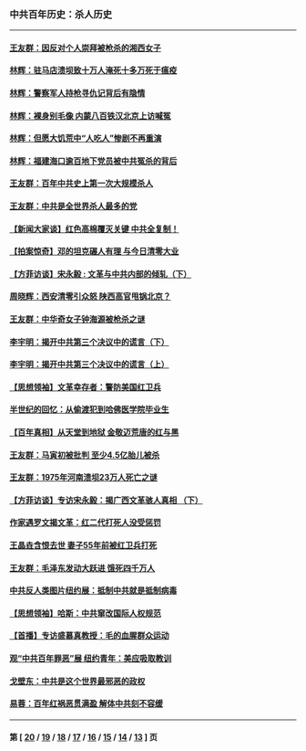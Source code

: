 ### 中共百年历史：杀人历史
---
#### [王友群：因反对个人崇拜被枪杀的湘西女子](../../pages/nf1176106/n14048288.md?09170430) 
#### [林辉：驻马店溃坝致十万人淹死十多万死于瘟疫](../../pages/nf1176106/n14048231.md?09170430) 
#### [林辉：警察军人持枪寻仇记背后有隐情](../../pages/nf1176106/n14029745.md?09170430) 
#### [林辉：裸身别毛像 内蒙八百铁汉北京上访喊冤](../../pages/nf1176106/n14026693.md?09170430) 
#### [林辉：但愿大饥荒中“人吃人”惨剧不再重演](../../pages/nf1176106/n14020531.md?09170430) 
#### [林辉：福建海口逾百地下党员被中共冤杀的背后](../../pages/nf1176106/n13878946.md?09170430) 
#### [王友群：百年中共史上第一次大规模杀人](../../pages/nf1176106/n13863785.md?09170430) 
#### [王友群：中共是全世界杀人最多的党](../../pages/nf1176106/n13860689.md?09170430) 
#### [【新闻大家谈】红色高棉覆灭关键 中共全复制！](../../pages/nf1176106/n13850222.md?09170430) 
#### [【拍案惊奇】邓的坦克碾人有理 与今日清零大业](../../pages/nf1176106/n13729574.md?09170430) 
#### [【方菲访谈】宋永毅 : 文革与中共内部的倾轧（下）](../../pages/nf1176106/n13486836.md?09170430) 
#### [周晓辉：西安清零引众怒 陕西高官甩锅北京？](../../pages/nf1176106/n13484627.md?09170430) 
#### [王友群：中华奇女子钟海源被枪杀之谜](../../pages/nf1176106/n13430555.md?09170430) 
#### [李宇明：揭开中共第三个决议中的谎言（下）](../../pages/nf1176106/n13389389.md?09170430) 
#### [李宇明：揭开中共第三个决议中的谎言（上）](../../pages/nf1176106/n13388697.md?09170430) 
#### [【思想领袖】文革幸存者：警防美国红卫兵](../../pages/nf1176106/n13339289.md?09170430) 
#### [半世纪的回忆：从偷渡犯到哈佛医学院毕业生](../../pages/nf1176106/n13345328.md?09170430) 
#### [【百年真相】从天堂到地狱 金敬迈荒唐的红与黑](../../pages/nf1176106/n13336995.md?09170430) 
#### [王友群：马寅初被批判 至少4.5亿胎儿被杀](../../pages/nf1176106/n13260313.md?09170430) 
#### [王友群：1975年河南溃坝23万人死亡之谜](../../pages/nf1176106/n13231576.md?09170430) 
#### [【方菲访谈】专访宋永毅：揭广西文革骇人真相 （下）](../../pages/nf1176106/n13209074.md?09170430) 
#### [作家遇罗文揭文革：红二代打死人没受惩罚](../../pages/nf1176106/n13205254.md?09170430) 
#### [王晶垚含恨去世 妻子55年前被红卫兵打死](../../pages/nf1176106/n13203590.md?09170430) 
#### [王友群：毛泽东发动大跃进 饿死四千万人](../../pages/nf1176106/n13177158.md?09170430) 
#### [中共反人类图片纽约展：抵制中共就是抵制病毒](../../pages/nf1176106/n13115371.md?09170430) 
#### [【思想领袖】哈斯：中共窜改国际人权规范](../../pages/nf1176106/n13053647.md?09170430) 
#### [【首播】专访盛慕真教授：毛的血腥群众运动](../../pages/nf1176106/n13091782.md?09170430) 
#### [观“中共百年罪恶”展 纽约青年：美应吸取教训](../../pages/nf1176106/n13085246.md?09170430) 
#### [戈壁东：中共是这个世界最邪恶的政权](../../pages/nf1176106/n13085641.md?09170430) 
#### [易蓉：百年红祸恶贯满盈 解体中共刻不容缓](../../pages/nf1176106/n13084455.md?09170430) 

---
#### 第 [ [20](./20.md?09170430) / [19](./19.md?09170430) / [18](./18.md?09170430) / [17](./17.md?09170430) / [16](./16.md?09170430) / [15](./15.md?09170430) / [14](./14.md?09170430) / [13](./13.md?09170430) ] 页
